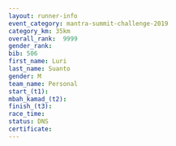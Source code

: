 ```yaml
---
layout: runner-info 
event_category: mantra-summit-challenge-2019 
category_km: 35km 
overall_rank:  9999
gender_rank: 
bib: 506
first_name: Luri
last_name: Suanto
gender: M
team_name: Personal
start_(t1): 
mbah_kamad_(t2): 
finish_(t3): 
race_time: 
status: DNS
certificate: 
---
```

